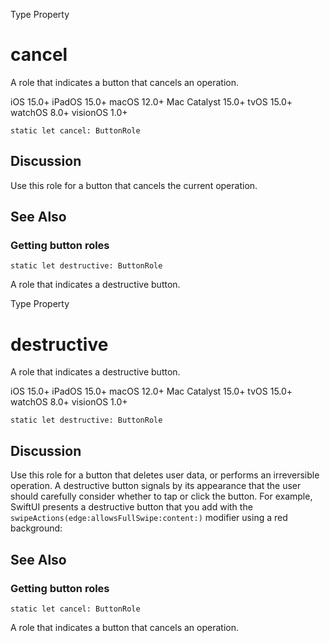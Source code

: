 Type Property

# cancel

A role that indicates a button that cancels an operation.

iOS 15.0+  iPadOS 15.0+  macOS 12.0+  Mac Catalyst 15.0+  tvOS 15.0+  watchOS
8.0+  visionOS 1.0+

    
    
    static let cancel: ButtonRole

## Discussion

Use this role for a button that cancels the current operation.

## See Also

### Getting button roles

`static let destructive: ButtonRole`

A role that indicates a destructive button.

Type Property

# destructive

A role that indicates a destructive button.

iOS 15.0+  iPadOS 15.0+  macOS 12.0+  Mac Catalyst 15.0+  tvOS 15.0+  watchOS
8.0+  visionOS 1.0+

    
    
    static let destructive: ButtonRole

## Discussion

Use this role for a button that deletes user data, or performs an irreversible
operation. A destructive button signals by its appearance that the user should
carefully consider whether to tap or click the button. For example, SwiftUI
presents a destructive button that you add with the
`swipeActions(edge:allowsFullSwipe:content:)` modifier using a red background:

## See Also

### Getting button roles

`static let cancel: ButtonRole`

A role that indicates a button that cancels an operation.

